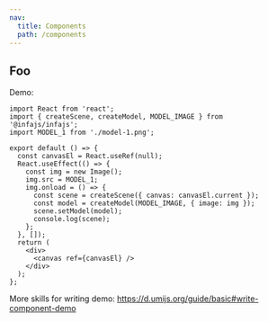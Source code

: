 ```yaml
---
nav:
  title: Components
  path: /components
---
```


## Foo

Demo:

```tsx
import React from 'react';
import { createScene, createModel, MODEL_IMAGE } from '@infajs/infajs';
import MODEL_1 from './model-1.png';

export default () => {
  const canvasEl = React.useRef(null);
  React.useEffect(() => {
    const img = new Image();
    img.src = MODEL_1;
    img.onload = () => {
      const scene = createScene({ canvas: canvasEl.current });
      const model = createModel(MODEL_IMAGE, { image: img });
      scene.setModel(model);
      console.log(scene);
    };
  }, []);
  return (
    <div>
      <canvas ref={canvasEl} />
    </div>
  );
};
```

More skills for writing demo: https://d.umijs.org/guide/basic#write-component-demo
